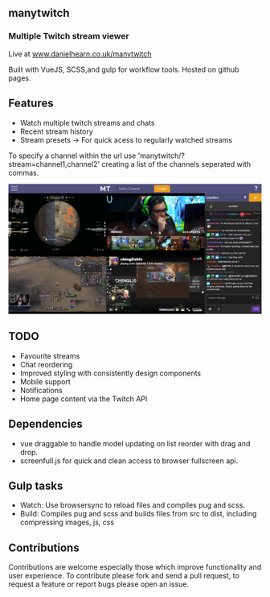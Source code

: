 ## manytwitch
### Multiple Twitch stream viewer

Live at www.danielhearn.co.uk/manytwitch

Built with VueJS, SCSS,and gulp for workflow tools.
Hosted on github pages.

## Features
- Watch multiple twitch streams and chats
- Recent stream history
- Stream presets -> For quick acess to regularly watched streams

To specify a channel within the url use 'manytwitch/?stream=channel1,channel2' creating a list of the channels seperated with commas.

![GitHub Logo](readme-assets/manytwitch1.png)

## TODO
- Favourite streams
- Chat reordering
- Improved styling with consistently design components
- Mobile support
- Notifications
- Home page content via the Twitch API

## Dependencies
- vue draggable to handle model updating on list reorder with drag and drop.
- screenfull.js for quick and clean access to browser fullscreen api.

## Gulp tasks
- Watch: Use browsersync to reload files and compiles pug and scss.
- Build: Compiles pug and scss and builds files from src to dist, including compressing images, js, css

## Contributions

Contributions are welcome especially those which improve functionality and user experience.
To contribute please fork and send a pull request, to request a feature or report bugs please open an issue.
